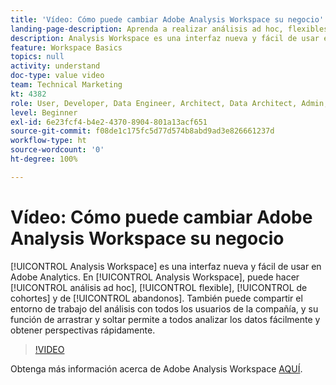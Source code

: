 ```yaml
---
title: 'Vídeo: Cómo puede cambiar Adobe Analysis Workspace su negocio'
landing-page-description: Aprenda a realizar análisis ad hoc, flexibles, de cohorte y de visitas en orden previsto mediante Analysis Workspace.
description: Analysis Workspace es una interfaz nueva y fácil de usar en Adobe Analytics. En Analysis Workspace, puede hacer análisis ad hoc, flexible, de cohortes y de abandonos. También puede compartir el entorno de trabajo del análisis con todos los usuarios de la compañía, y su función de arrastrar y soltar permite a todos analizar los datos fácilmente y obtener perspectivas rápidamente.
feature: Workspace Basics
topics: null
activity: understand
doc-type: value video
team: Technical Marketing
kt: 4382
role: User, Developer, Data Engineer, Architect, Data Architect, Admin, Leader
level: Beginner
exl-id: 6e23fcf4-b4e2-4370-8904-801a13acf651
source-git-commit: f08de1c175fc5d77d574b8abd9ad3e826661237d
workflow-type: ht
source-wordcount: '0'
ht-degree: 100%

---
```


# Vídeo: Cómo puede cambiar Adobe Analysis Workspace su negocio

[!UICONTROL Analysis Workspace] es una interfaz nueva y fácil de usar en Adobe Analytics. En [!UICONTROL Analysis Workspace], puede hacer [!UICONTROL análisis ad hoc], [!UICONTROL flexible], [!UICONTROL de cohortes] y de [!UICONTROL abandonos]. También puede compartir el entorno de trabajo del análisis con todos los usuarios de la compañía, y su función de arrastrar y soltar permite a todos analizar los datos fácilmente y obtener perspectivas rápidamente.

>[!VIDEO](https://video.tv.adobe.com/v/31501/?quality=12)

Obtenga más información acerca de Adobe Analysis Workspace [AQUÍ](https://www.adobe.com/es/analytics/ad-hoc-analysis.html?sdid=T32PLYTV&amp;mv=search).
